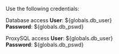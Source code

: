 Use the following credentials:   

Database access 
**User**: ${globals.db_user}  
**Password**: ${globals.db_pswd}  

ProxySQL access 
**User**: ${globals.db_user}  
**Password**: ${globals.db_pswd}  
